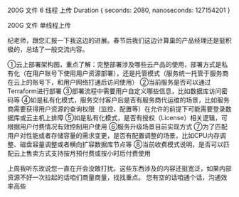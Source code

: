 #

200G 文件 6 线程 上传
Duration { seconds: 2080, nanoseconds: 127154201 }

200G 文件 单线程上传


纪老师，跟您汇报一下我这边的进展。春节后我们这边计算巢的产品经理还是挺积极的，总结了一般交流内容。

①云上部署架构图，重点了解：完整部署涉及哪些云产品的使用，部署方式是私有化（在用户账号下使用用户资源部署），还是托管模式（服务统一托管于服务商在云上的账号下，和用户网络打通后访问使用）
②当前服务是否可以通过Terraform进行部署
③部署流程中需要用户自定义哪些信息，比如数据库访问密码等
④如是私有化模式，服务交付客户后是否有服务商代运维的场景，比如服务商需要获得用户资源的查询权限（监控、配置等）在允许的前提下可能需要登录数据库或云主机上排障
⑤如是私有化模式，是否有授权（License）相关逻辑，可根据用户付费情况有效控制用户使用
⑥服务升级场景目前实现方式
⑦为了匹配用户对性能或者存储容量的需求变更，是否有配置调整的场景，比如CPU内存调整、磁盘容量调整或者横向扩容数据库节点等
⑧当前收费模式说明，是否可以匹配云上售卖方式支持按月预付费或按小时后付费使用

上周我听东玫说您一直在开会没敢打扰。这些东西涉及的内容还挺宽泛，如果内部资源不好一次拉起的话咱们商量商量，找找重点。
您有空的话咱通个话，沟通效率高些